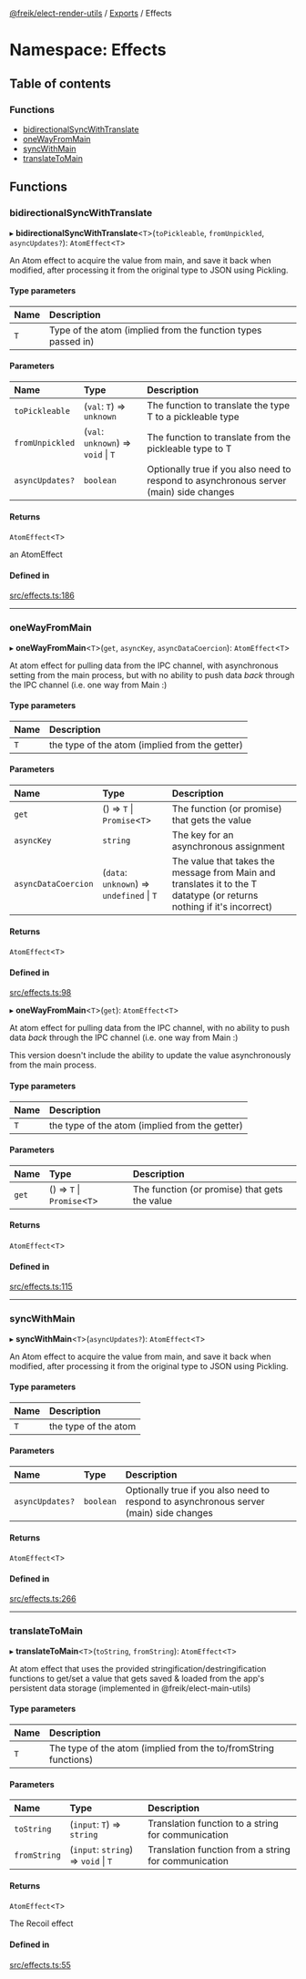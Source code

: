 [@freik/elect-render-utils](../README.md) / [Exports](../modules.md) / Effects

# Namespace: Effects

## Table of contents

### Functions

- [bidirectionalSyncWithTranslate](Effects.md#bidirectionalsyncwithtranslate)
- [oneWayFromMain](Effects.md#onewayfrommain)
- [syncWithMain](Effects.md#syncwithmain)
- [translateToMain](Effects.md#translatetomain)

## Functions

### bidirectionalSyncWithTranslate

▸ **bidirectionalSyncWithTranslate**<`T`\>(`toPickleable`, `fromUnpickled`,
`asyncUpdates?`): `AtomEffect`<`T`\>

An Atom effect to acquire the value from main, and save it back when modified,
after processing it from the original type to JSON using Pickling.

#### Type parameters

| Name | Description                                                  |
| :--- | :----------------------------------------------------------- |
| `T`  | Type of the atom (implied from the function types passed in) |

#### Parameters

| Name            | Type                                | Description                                                                            |
| :-------------- | :---------------------------------- | :------------------------------------------------------------------------------------- |
| `toPickleable`  | (`val`: `T`) => `unknown`           | The function to translate the type T to a pickleable type                              |
| `fromUnpickled` | (`val`: `unknown`) => `void` \| `T` | The function to translate from the pickleable type to T                                |
| `asyncUpdates?` | `boolean`                           | Optionally true if you also need to respond to asynchronous server (main) side changes |

#### Returns

`AtomEffect`<`T`\>

an AtomEffect<T>

#### Defined in

[src/effects.ts:186](https://github.com/kevinfrei/elect-render-tools/blob/1e1a61f/src/effects.ts#L186)

---

### oneWayFromMain

▸ **oneWayFromMain**<`T`\>(`get`, `asyncKey`, `asyncDataCoercion`):
`AtomEffect`<`T`\>

At atom effect for pulling data from the IPC channel, with asynchronous setting
from the main process, but with no ability to push data _back_ through the IPC
channel (i.e. one way from Main :)

#### Type parameters

| Name | Description                                    |
| :--- | :--------------------------------------------- |
| `T`  | the type of the atom (implied from the getter) |

#### Parameters

| Name                | Type                                      | Description                                                                                                           |
| :------------------ | :---------------------------------------- | :-------------------------------------------------------------------------------------------------------------------- |
| `get`               | () => `T` \| `Promise`<`T`\>              | The function (or promise) that gets the value                                                                         |
| `asyncKey`          | `string`                                  | The key for an asynchronous assignment                                                                                |
| `asyncDataCoercion` | (`data`: `unknown`) => `undefined` \| `T` | The value that takes the message from Main and translates it to the T datatype (or returns nothing if it's incorrect) |

#### Returns

`AtomEffect`<`T`\>

#### Defined in

[src/effects.ts:98](https://github.com/kevinfrei/elect-render-tools/blob/1e1a61f/src/effects.ts#L98)

▸ **oneWayFromMain**<`T`\>(`get`): `AtomEffect`<`T`\>

At atom effect for pulling data from the IPC channel, with no ability to push
data _back_ through the IPC channel (i.e. one way from Main :)

This version doesn't include the ability to update the value asynchronously from
the main process.

#### Type parameters

| Name | Description                                    |
| :--- | :--------------------------------------------- |
| `T`  | the type of the atom (implied from the getter) |

#### Parameters

| Name  | Type                         | Description                                   |
| :---- | :--------------------------- | :-------------------------------------------- |
| `get` | () => `T` \| `Promise`<`T`\> | The function (or promise) that gets the value |

#### Returns

`AtomEffect`<`T`\>

#### Defined in

[src/effects.ts:115](https://github.com/kevinfrei/elect-render-tools/blob/1e1a61f/src/effects.ts#L115)

---

### syncWithMain

▸ **syncWithMain**<`T`\>(`asyncUpdates?`): `AtomEffect`<`T`\>

An Atom effect to acquire the value from main, and save it back when modified,
after processing it from the original type to JSON using Pickling.

#### Type parameters

| Name | Description          |
| :--- | :------------------- |
| `T`  | the type of the atom |

#### Parameters

| Name            | Type      | Description                                                                            |
| :-------------- | :-------- | :------------------------------------------------------------------------------------- |
| `asyncUpdates?` | `boolean` | Optionally true if you also need to respond to asynchronous server (main) side changes |

#### Returns

`AtomEffect`<`T`\>

#### Defined in

[src/effects.ts:266](https://github.com/kevinfrei/elect-render-tools/blob/1e1a61f/src/effects.ts#L266)

---

### translateToMain

▸ **translateToMain**<`T`\>(`toString`, `fromString`): `AtomEffect`<`T`\>

At atom effect that uses the provided stringification/destringification
functions to get/set a value that gets saved & loaded from the app's persistent
data storage (implemented in @freik/elect-main-utils)

#### Type parameters

| Name | Description                                                     |
| :--- | :-------------------------------------------------------------- |
| `T`  | The type of the atom (implied from the to/fromString functions) |

#### Parameters

| Name         | Type                                 | Description                                          |
| :----------- | :----------------------------------- | :--------------------------------------------------- |
| `toString`   | (`input`: `T`) => `string`           | Translation function to a string for communication   |
| `fromString` | (`input`: `string`) => `void` \| `T` | Translation function from a string for communication |

#### Returns

`AtomEffect`<`T`\>

The Recoil effect

#### Defined in

[src/effects.ts:55](https://github.com/kevinfrei/elect-render-tools/blob/1e1a61f/src/effects.ts#L55)
